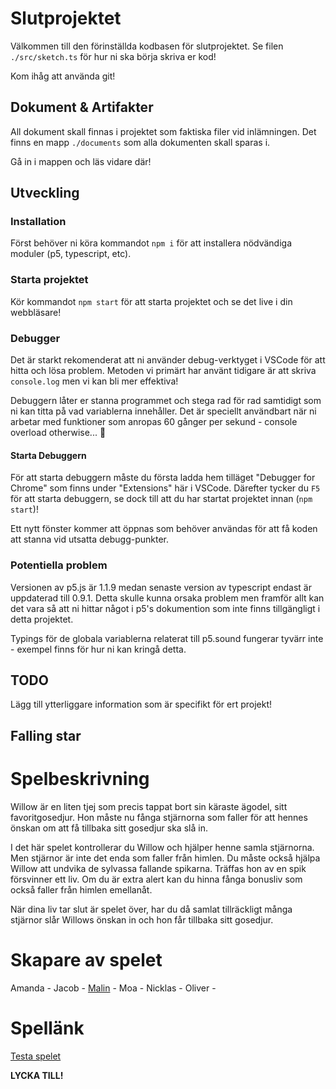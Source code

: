 # Slutprojektet
Välkommen till den förinställda kodbasen för slutprojektet.
Se filen `./src/sketch.ts` för hur ni ska börja skriva er kod!

Kom ihåg att använda git!

## Dokument & Artifakter
All dokument skall finnas i projektet som faktiska filer vid inlämningen. Det finns en mapp `./documents` som alla dokumenten skall sparas i.

Gå in i mappen och läs vidare där!

## Utveckling
### Installation
Först behöver ni köra kommandot `npm i` för att installera nödvändiga moduler (p5, typescript, etc).

### Starta projektet
Kör kommandot `npm start` för att starta projektet och se det live i din webbläsare!

### Debugger
Det är starkt rekomenderat att ni använder debug-verktyget i VSCode för att hitta och lösa problem. Metoden vi primärt har använt tidigare är att skriva `console.log` men vi kan bli mer effektiva!

Debuggern låter er stanna programmet och stega rad för rad samtidigt som ni kan titta på vad variablerna innehåller. Det är speciellt användbart när ni arbetar med funktioner som anropas 60 gånger per sekund - console overload otherwise... 🤯

#### Starta Debuggern
För att starta debuggern måste du första ladda hem tilläget "Debugger for Chrome" som finns under "Extensions" här i VSCode.
Därefter tycker du `F5` för att starta debuggern, se dock till att du har startat projektet innan (`npm start`)!

Ett nytt fönster kommer att öppnas som behöver användas för att få koden att stanna vid utsatta debugg-punkter.

### Potentiella problem
Versionen av p5.js är 1.1.9 medan senaste version av typescript endast är uppdaterad till 0.9.1. Detta skulle kunna orsaka problem men framför allt kan det vara så att ni hittar något i p5's dokumention som inte finns tillgängligt i detta projektet.

Typings för de globala variablerna relaterat till p5.sound fungerar tyvärr inte - exempel finns för hur ni kan kringå detta.

## TODO
Lägg till ytterliggare information som är specifikt för ert projekt!

## Falling star

# Spelbeskrivning
Willow är en liten tjej som precis tappat bort sin käraste ägodel, sitt favoritgosedjur. Hon måste nu fånga stjärnorna som faller för att hennes önskan om att få tillbaka sitt gosedjur ska slå in. ​ ​

I det här spelet kontrollerar du Willow och hjälper henne samla stjärnorna. Men stjärnor är inte det enda som faller från himlen. Du måste också hjälpa Willow att undvika de sylvassa fallande spikarna. Träffas hon av en spik försvinner ett liv. Om du är extra alert kan du hinna fånga bonusliv som också faller från himlen emellanåt. ​​

När dina liv tar slut är spelet över, har du då samlat tillräckligt många stjärnor slår Willows önskan in och hon får tillbaka sitt gosedjur. 

# Skapare av spelet
Amanda - 
Jacob -
[Malin](https://github.com/msmalinosterberg) -
Moa -
Nicklas -
Oliver -

# Spellänk
[Testa spelet](Länk)

**LYCKA TILL!**
